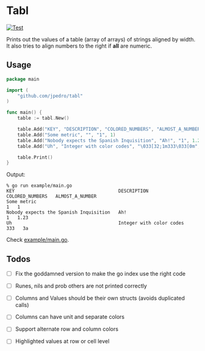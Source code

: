 # Tabl

[![Test](https://github.com/jpedro/tabl/actions/workflows/test.yaml/badge.svg)](https://github.com/jpedro/tabl/actions/workflows/test.yaml)

Prints out the values of a table (array of arrays) of strings aligned by
width. It also tries to align numbers to the right if **all** are
numeric.


## Usage

```go
package main

import (
	"github.com/jpedro/tabl"
)

func main() {
	table := tabl.New()

	table.Add("KEY", "DESCRIPTION", "COLORED_NUMBERS", "ALMOST_A_NUMBER")
	table.Add("Some metric", "", "1", 1)
	table.Add("Nobody expects the Spanish Inquisition", "Ah!", "1", 1.23)
	table.Add("Uh", "Integer with color codes", "\033[32;1m333\033[0m", "3a")

	table.Print()
}
```

Output:
```
% go run example/main.go
KEY                                      DESCRIPTION                COLORED_NUMBERS   ALMOST_A_NUMBER
Some metric                                                                       1   1
Nobody expects the Spanish Inquisition   Ah!                                      1   1.23
Uh                                       Integer with color codes               333   3a
```

Check [example/main.go](example/main.go).


## Todos

- [ ] Fix the goddamned version to make the go index use the right code

- [ ] Runes, nils and prob others are not printed correctly

- [ ] Columns and Values should be their own structs (avoids duplicated calls)

- [ ] Columns can have unit and separate colors

- [ ] Support alternate row and column colors

- [ ] Highlighted values at row or cell level
